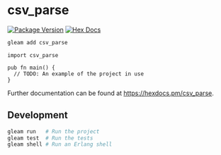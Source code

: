 # csv_parse

[![Package Version](https://img.shields.io/hexpm/v/csv_parse)](https://hex.pm/packages/csv_parse)
[![Hex Docs](https://img.shields.io/badge/hex-docs-ffaff3)](https://hexdocs.pm/csv_parse/)

```sh
gleam add csv_parse
```
```gleam
import csv_parse

pub fn main() {
  // TODO: An example of the project in use
}
```

Further documentation can be found at <https://hexdocs.pm/csv_parse>.

## Development

```sh
gleam run   # Run the project
gleam test  # Run the tests
gleam shell # Run an Erlang shell
```
